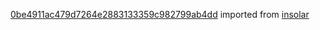 [0be4911ac479d7264e2883133359c982799ab4dd](https://github.com/insolar/insolar/commit/0be4911ac479d7264e2883133359c982799ab4dd) imported from [insolar](https://github.com/insolar/insolar)
